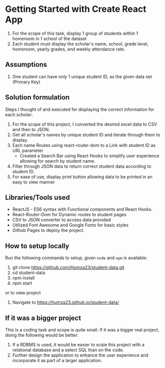 # Getting Started with Create React App
1. For the scope of this task, display 1 group of students within 1 homeroom in 1 school of the dataset
2. Each student must display the scholar's name, school, grade level, homeroom, yearly grades, and weekly attendance rate.

## Assumptions

1. One student can have only 1 unique student ID, as the given data set (Primary Key)

## Solution formulation

Steps I thought of and executed for displaying the correct information for each scholar:

1. For the scope of this project, I converted the desired excel data to CSV and then to JSON.
2. Get all scholar's names by unique student ID and iterate through them to display.
3. Each name Routes using react-router-dom to a Link with student ID as URL parameter
    - Created a Search Bar using React Hooks to simplify user experience allowing for search by student name.
4. Filter through JSON data to return correct student data according to student ID.
5. For ease of use, display print button allowing data to be printed in an easy to view manner

## Libraries/Tools used

* ReactJS - ES6 syntax with Functional components and React Hooks.
* React-Router-Dom for Dynamic routes to student pages
* CSV to JSON converter to access data provided
* Utilized Font Awesome and Google Fonts for basic styles
* Github Pages to deploy the project.

## How to setup locally

Run the following commands to setup, given `node` and `npm` is available:

1. git clone https://github.com/Humza23/student-data.git
2. cd student-data
3. npm install
4. npm start

or to view project

1. Navigate to https://humza23.github.io/student-data/

## If it was a bigger project

This is a coding task and scope is quite small. If it was a bigger real project, doing the following would be better:

1. If a RDBMS is used, it would be easier to scale this project with a relational database and a select SQL than on the code.
2. Further design the application to enhance the user experience and incorporate it as part of a larger application.